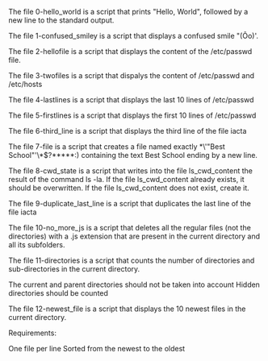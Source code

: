The file 0-hello_world is a script that prints "Hello, World", followed by a new line to the standard output.

The file 1-confused_smiley is a script that displays a confused smile "(Ôo)\'.

The file 2-hellofile is a script that displays the content of the /etc/passwd file.

The file 3-twofiles is a script that dispalys the content of /etc/passwd and /etc/hosts

The file 4-lastlines is a script that displays the last 10 lines of /etc/passwd

The file 5-firstlines is a script that displays the first 10 lines of /etc/passwd 

The file 6-third_line is a script that displays the third line of the file iacta

The file 7-file is a  script that creates a file named exactly \*\\'"Best School"\'\\*$\?\*\*\*\*\*:) containing the text Best School ending by a new line.

The file 8-cwd_state is a script that writes into the file ls_cwd_content the result of the command ls -la. If the file ls_cwd_content already exists, it should be overwritten. If the file ls_cwd_content does not exist, create it.

The file 9-duplicate_last_line is a script that duplicates the last line of the file iacta

The file 10-no_more_js is a script that deletes all the regular files (not the directories) with a .js extension that are present in the current directory and all its subfolders.

The file 11-directories is a script that counts the number of directories and sub-directories in the current directory.

The current and parent directories should not be taken into account
Hidden directories should be counted

The file 12-newest_file is a script that displays the 10 newest files in the current directory.

Requirements:

One file per line
Sorted from the newest to the oldest

